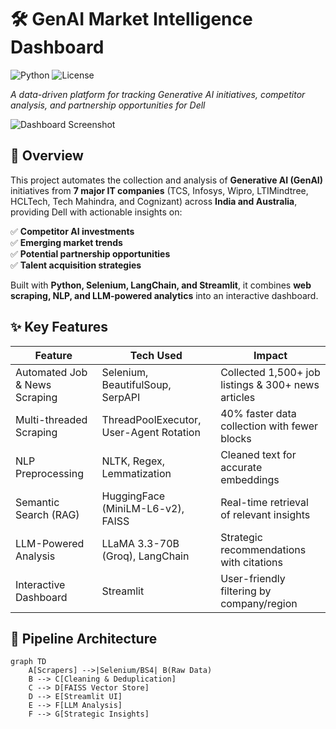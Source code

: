 # 🛠 GenAI Market Intelligence Dashboard

![Python](https://img.shields.io/badge/Python-3.9+-blue.svg)
![License](https://img.shields.io/badge/License-MIT-green.svg)

*A data-driven platform for tracking Generative AI initiatives, competitor analysis, and partnership opportunities for Dell*

![Dashboard Screenshot](https://via.placeholder.com/800x400?text=GenAI+Market+Intelligence+Dashboard)

## 📌 Overview

This project automates the collection and analysis of **Generative AI (GenAI)** initiatives from **7 major IT companies** (TCS, Infosys, Wipro, LTIMindtree, HCLTech, Tech Mahindra, and Cognizant) across **India and Australia**, providing Dell with actionable insights on:

✅ **Competitor AI investments**  
✅ **Emerging market trends**  
✅ **Potential partnership opportunities**  
✅ **Talent acquisition strategies**  

Built with **Python, Selenium, LangChain, and Streamlit**, it combines **web scraping, NLP, and LLM-powered analytics** into an interactive dashboard.

## ✨ Key Features

| Feature                          | Tech Used                     | Impact |
|----------------------------------|-------------------------------|--------|
| Automated Job & News Scraping    | Selenium, BeautifulSoup, SerpAPI | Collected 1,500+ job listings & 300+ news articles |
| Multi-threaded Scraping          | ThreadPoolExecutor, User-Agent Rotation | 40% faster data collection with fewer blocks |
| NLP Preprocessing                | NLTK, Regex, Lemmatization    | Cleaned text for accurate embeddings |
| Semantic Search (RAG)            | HuggingFace (MiniLM-L6-v2), FAISS | Real-time retrieval of relevant insights |
| LLM-Powered Analysis             | LLaMA 3.3-70B (Groq), LangChain | Strategic recommendations with citations |
| Interactive Dashboard            | Streamlit                     | User-friendly filtering by company/region |

## 🚀 Pipeline Architecture

```mermaid
graph TD
    A[Scrapers] -->|Selenium/BS4| B(Raw Data)
    B --> C[Cleaning & Deduplication]
    C --> D[FAISS Vector Store]
    D --> E[Streamlit UI]
    E --> F[LLM Analysis]
    F --> G[Strategic Insights]
